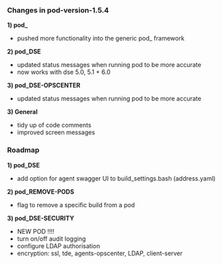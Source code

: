 
### Changes in pod-version-1.5.4

**1) pod_**    

+ pushed more functionality into the generic pod_ framework  

**2) pod_DSE**        

+ updated status messages when running pod to be more accurate   
+ now works with dse 5.0, 5.1 + 6.0            

**3) pod_DSE-OPSCENTER**

+ updated status messages when running pod to be more accurate   

**3) General**    

+ tidy up of code comments    
+ improved screen messages    

### Roadmap

**1) pod_DSE**   

+ add option for agent swagger UI to build_settings.bash (address.yaml)    

**2) pod_REMOVE-PODS**    

+ flag to remove a specific build from a pod

**3) pod_DSE-SECURITY**    

+ NEW POD !!!!    
+ turn on/off audit logging
+ configure LDAP authorisation
+ encryption:
    ssl, tde, agents-opscenter, LDAP, client-server
